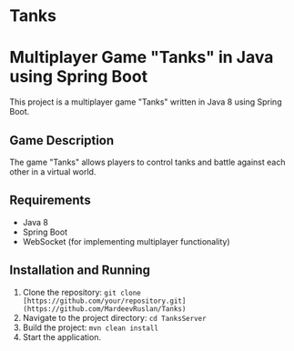 # Tanks
# Multiplayer Game "Tanks" in Java using Spring Boot

This project is a multiplayer game "Tanks" written in Java 8 using Spring Boot.

## Game Description
The game "Tanks" allows players to control tanks and battle against each other in a virtual world.

## Requirements
- Java 8
- Spring Boot
- WebSocket (for implementing multiplayer functionality)

## Installation and Running
1. Clone the repository: `git clone [https://github.com/your/repository.git](https://github.com/MardeevRuslan/Tanks)`
2. Navigate to the project directory: `cd TanksServer`
3. Build the project: `mvn clean install`
4. Start the application.
